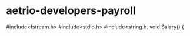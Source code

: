 # aetrio-developers-payroll
#include<fstream.h>
#include<stdio.h>
#include<string.h.
void Salary()
{
 

